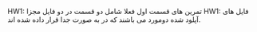 HW1: تمرین های قسمت اول فعلا شامل دو قسمت در دو فایل مجزا
HW1: فایل های آپلود شده دومورد می باشند که در به صورت جدا قرار داده شده اند.
